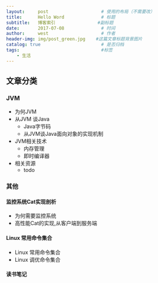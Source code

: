 ```yaml
---
layout:     post                    # 使用的布局（不需要改）
title:      Hello Word              # 标题 
subtitle:   博客索引 	            #副标题
date:       2017-07-08              # 时间
author:     west                    # 作者
header-img: img/post_green.jpg    #这篇文章标题背景图片
catalog: true                       # 是否归档
tags:                               #标签
    - 生活
---
```

## 文章分类

### JVM 
- 为何JVM
- 从JVM 谈Java
  - Java字节码
  - 从JVM谈Java面向对象的实现机制
- JVM相关技术
  - 内存管理
  - 即时编译器
- 相关资源
  - todo

### 其他
#### 监控系统Cat实现剖析
- 为何需要监控系统
- 高性能Cat的实现,从客户端到服务端

#### Linux 常用命令集合
- Linux 常用命令集合
- Linux 调优命令集合

#### 读书笔记

